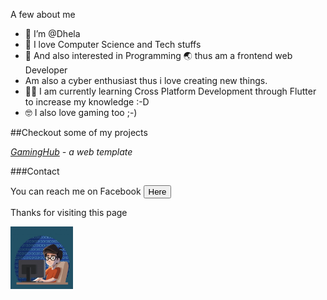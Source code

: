 A few about me
- 👋 I’m @Dhela
- 🌱 I love Computer Science and Tech stuffs
- 👀 And also interested in Programming 🌏 thus am a frontend web Developer
- Am also a cyber enthusiast thus i love creating new things. 
- 👩‍💻 I am currently learning Cross Platform Development through Flutter to increase my knowledge :-D
- 🤓 I also love gaming too ;-)


##Checkout some of my projects

*[GamingHub](https://dhela19.github.io/GamingHub) - a web template*
<br>



###Contact

You can reach me on Facebook <a href="https://m.facebook.com/dhela.frank"><button id="contact">Here</button></a>

Thanks for visiting this page

<div id="img_cont"><img src="./test.jpg" width=100cm height=100cm alt="Dhela Frank Avater representation" id="img1"></div>



<!---
Dhela19/Dhela19 is a ✨ special ✨ repository because its `README.md` (this file) appears on your GitHub profile.
You can click the Preview link to take a look at your changes.
--->
